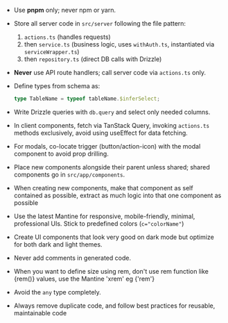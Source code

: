 - Use **pnpm** only; never npm or yarn.
- Store all server code in `src/server` following the file pattern:
  1. `actions.ts` (handles requests)
  2. then `service.ts` (business logic, uses `withAuth.ts`, instantiated via `serviceWrapper.ts`)
  3. then `repository.ts` (direct DB calls with Drizzle)

- **Never** use API route handlers; call server code via `actions.ts` only.
- Define types from schema as:

  ```ts
  type TableName = typeof tableName.$inferSelect;
  ```

- Write Drizzle queries with `db.query` and select only needed columns.
- In client components, fetch via TanStack Query, invoking `actions.ts` methods exclusively, avoid using useEffect for data fetching.
- For modals, co-locate trigger (button/action-icon) with the modal component to avoid prop drilling.
- Place new components alongside their parent unless shared; shared components go in `src/app/components`.
- When creating new components, make that component as self contained as possible, extract as much logic into that one component as possible
- Use the latest Mantine for responsive, mobile-friendly, minimal, professional UIs. Stick to predefined colors (`c="colorName"`)
- Create UI components that look very good on dark mode but optimize for both dark and light themes.
- Never add comments in generated code.
- When you want to define size using rem, don't use rem function like {rem(<value>)} values, use the Mantine 'xrem' eg {'<value>rem'}
- Avoid the `any` type completely.
- Always remove duplicate code, and follow best practices for reusable, maintainable code
